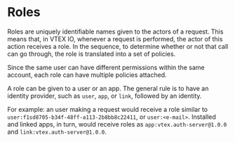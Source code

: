# Roles

Roles are uniquely identifiable names given to the actors of a request. This means that, in VTEX IO, whenever a request is performed, the actor of this action receives a role. In the sequence, to determine whether or not that call can go through, the role is translated into a set of policies.

Since the same user can have different permissions within the same account, each role can have multiple policies attached.

A role can be given to a user or an app. The general rule is to have an identity provider, such as `user`, `app`, or `link`, followed by an identity.

For example: an user making a request would receive a role similar to `user:f1sd8705-b34f-48ff-a113-2b8bb8c22411`, or `user:<e-mail>`. Installed and linked apps, in turn, would receive roles as `app:vtex.auth-server@1.0.0` and `link:vtex.auth-server@1.0.0`.
